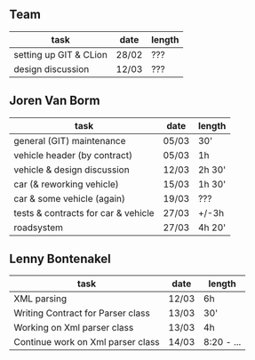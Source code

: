 Team
---
| task | date | length |
|---|---|---|
| setting up GIT & CLion | 28/02 |???|
| design discussion | 12/03 | ??? |


Joren Van Borm
---
| task | date | length |
|---|---|---|
| general (GIT) maintenance | 05/03 | 30' |
| vehicle header (by contract) | 05/03 | 1h |
| vehicle & design discussion | 12/03 | 2h 30' |
| car (& reworking vehicle) | 15/03 | 1h 30' |
| car & some vehicle (again) | 19/03 | ??? |
| tests & contracts for car & vehicle | 27/03 | +/-3h |
| roadsystem | 27/03 | 4h 20' |


Lenny Bontenakel
---
| task | date | length |
|---|---|---|
| XML parsing | 12/03 | 6h |
| Writing Contract for Parser class   | 13/03 | 30' |
| Working on Xml parser class | 13/03 | 4h |
| Continue work on Xml parser class | 14/03 | 8:20 - ... |
